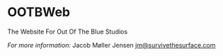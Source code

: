 # OOTBWeb
The Website For Out Of The Blue Studios

<i>For more information:</i>
Jacob Møller Jensen
jm@survivethesurface.com
